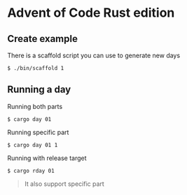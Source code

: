 # Advent of Code Rust edition

## Create example

There is a scaffold script you can use to generate new days

```
$ ./bin/scaffold 1
```

## Running a day

Running both parts

```
$ cargo day 01
```

Running specific part

```
$ cargo day 01 1
```

Running with release target

```
$ cargo rday 01
```

> It also support specific part
